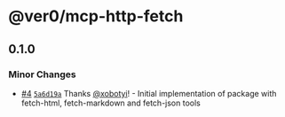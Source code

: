# @ver0/mcp-http-fetch

## 0.1.0

### Minor Changes

- [#4](https://github.com/ver0-project/mcps/pull/4)
  [`5a6d19a`](https://github.com/ver0-project/mcps/commit/5a6d19ab3caf7c9bda7bb3392d8b15c59e44f02e) Thanks
  [@xobotyi](https://github.com/xobotyi)! - Initial implementation of package with fetch-html, fetch-markdown and
  fetch-json tools
